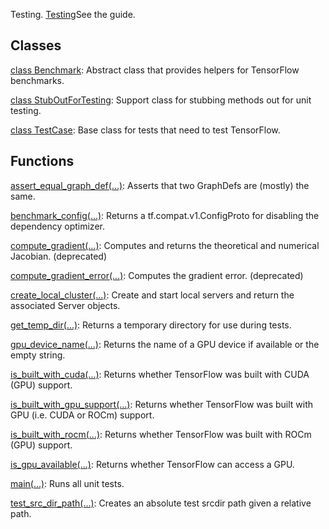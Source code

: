 
Testing.
[Testing](https://tensorflow.org/api_docs/python/tf/test)See the  guide.

## Classes
[class Benchmark](https://www.tensorflow.org/api_docs/python/tf/test/Benchmark): Abstract class that provides helpers for TensorFlow benchmarks.

[class StubOutForTesting](https://www.tensorflow.org/api_docs/python/tf/compat/v1/test/StubOutForTesting): Support class for stubbing methods out for unit testing.

[class TestCase](https://www.tensorflow.org/api_docs/python/tf/test/TestCase): Base class for tests that need to test TensorFlow.

## Functions
[assert_equal_graph_def(...)](https://www.tensorflow.org/api_docs/python/tf/compat/v1/test/assert_equal_graph_def): Asserts that two GraphDefs are (mostly) the same.

[benchmark_config(...)](https://www.tensorflow.org/api_docs/python/tf/test/benchmark_config): Returns a tf.compat.v1.ConfigProto for disabling the dependency optimizer.

[compute_gradient(...)](https://www.tensorflow.org/api_docs/python/tf/compat/v1/test/compute_gradient): Computes and returns the theoretical and numerical Jacobian. (deprecated)

[compute_gradient_error(...)](https://www.tensorflow.org/api_docs/python/tf/compat/v1/test/compute_gradient_error): Computes the gradient error. (deprecated)

[create_local_cluster(...)](https://www.tensorflow.org/api_docs/python/tf/test/create_local_cluster): Create and start local servers and return the associated Server objects.

[get_temp_dir(...)](https://www.tensorflow.org/api_docs/python/tf/compat/v1/test/get_temp_dir): Returns a temporary directory for use during tests.

[gpu_device_name(...)](https://www.tensorflow.org/api_docs/python/tf/test/gpu_device_name): Returns the name of a GPU device if available or the empty string.

[is_built_with_cuda(...)](https://www.tensorflow.org/api_docs/python/tf/test/is_built_with_cuda): Returns whether TensorFlow was built with CUDA (GPU) support.

[is_built_with_gpu_support(...)](https://www.tensorflow.org/api_docs/python/tf/test/is_built_with_gpu_support): Returns whether TensorFlow was built with GPU (i.e. CUDA or ROCm) support.

[is_built_with_rocm(...)](https://www.tensorflow.org/api_docs/python/tf/test/is_built_with_rocm): Returns whether TensorFlow was built with ROCm (GPU) support.

[is_gpu_available(...)](https://www.tensorflow.org/api_docs/python/tf/test/is_gpu_available): Returns whether TensorFlow can access a GPU.

[main(...)](https://www.tensorflow.org/api_docs/python/tf/test/main): Runs all unit tests.

[test_src_dir_path(...)](https://www.tensorflow.org/api_docs/python/tf/compat/v1/test/test_src_dir_path): Creates an absolute test srcdir path given a relative path.

